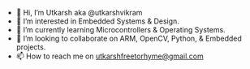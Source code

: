 - 👋 Hi, I’m Utkarsh aka @utkarshvikram
- 👀 I’m interested in Embedded Systems & Design.
- 🌱 I’m currently learning Microcontrollers & Operating Systems.
- 💞️ I’m looking to collaborate on ARM, OpenCV, Python, & Embedded projects.
- 📫 How to reach me on utkarshfreetorhyme@gmail.com

<!---
utkarshvikram/utkarshvikram is a ✨ special ✨ repository because its `README.md` (this file) appears on your GitHub profile.
You can click the Preview link to take a look at your changes.
--->
